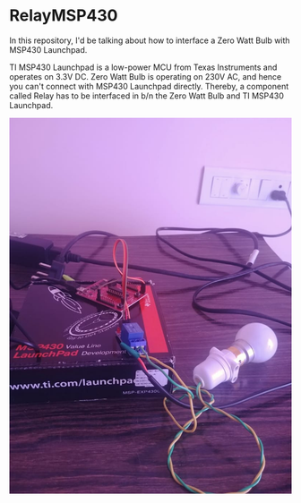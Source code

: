 # RelayMSP430

In this repository, I'd be talking about how to interface a Zero Watt Bulb with MSP430 Launchpad. 

TI MSP430 Launchpad is a low-power MCU from Texas Instruments and operates on 3.3V DC. Zero Watt Bulb is operating on 230V AC, and hence you can't connect with MSP430 Launchpad directly. Thereby, a component called Relay has to be interfaced in b/n the Zero Watt Bulb and TI MSP430 Launchpad.

<img src="https://github.com/madblocks/RelayMSP430/blob/master/d4250f61-de2a-4472-84e1-2248ca822829.jpg" />
